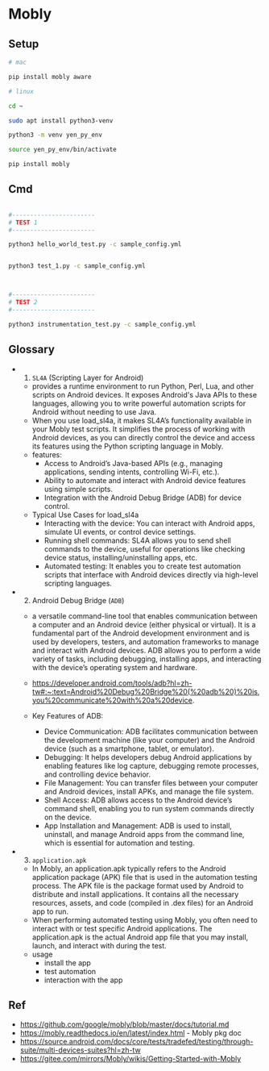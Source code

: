 # Mobly

## Setup

```bash
# mac

pip install mobly aware
```

```bash
# linux

cd ~

sudo apt install python3-venv

python3 -m venv yen_py_env

source yen_py_env/bin/activate

pip install mobly
```

## Cmd

```bash

#-----------------------
# TEST 1
#-----------------------

python3 hello_world_test.py -c sample_config.yml


python3 test_1.py -c sample_config.yml



#-----------------------
# TEST 2
#-----------------------

python3 instrumentation_test.py -c sample_config.yml
```


## Glossary

-  1) `SL4A` (Scripting Layer for Android)
	- provides a runtime environment to run Python, Perl, Lua, and other scripts on Android devices. It exposes Android's Java APIs to these languages, allowing you to write powerful automation scripts for Android without needing to use Java.
	- When you use load_sl4a, it makes SL4A’s functionality available in your Mobly test scripts. It simplifies the process of working with Android devices, as you can directly control the device and access its features using the Python scripting language in Mobly.
	- features:
		- Access to Android’s Java-based APIs (e.g., managing applications, sending intents, controlling Wi-Fi, etc.).
		- Ability to automate and interact with Android device features using simple scripts.
		- Integration with the Android Debug Bridge (ADB) for device control.
	- Typical Use Cases for load_sl4a
		- Interacting with the device: You can interact with Android apps, simulate UI events, or control device settings.
		- Running shell commands: SL4A allows you to send shell commands to the device, useful for operations like checking device status, installing/uninstalling apps, etc.
		- Automated testing: It enables you to create test automation scripts that interface with Android devices directly via high-level scripting languages.

- 2) Android Debug Bridge (`ADB`)
	-  a versatile command-line tool that enables communication between a computer and an Android device (either physical or virtual). It is a fundamental part of the Android development environment and is used by developers, testers, and automation frameworks to manage and interact with Android devices. ADB allows you to perform a wide variety of tasks, including debugging, installing apps, and interacting with the device’s operating system and hardware.
	- https://developer.android.com/tools/adb?hl=zh-tw#:~:text=Android%20Debug%20Bridge%20(%20adb%20)%20is,you%20communicate%20with%20a%20device.

	- Key Features of ADB:
		- Device Communication: ADB facilitates communication between the development machine (like your computer) and the Android device (such as a smartphone, tablet, or emulator).
		- Debugging: It helps developers debug Android applications by enabling features like log capture, debugging remote processes, and controlling device behavior.
		- File Management: You can transfer files between your computer and Android devices, install APKs, and manage the file system.
		- Shell Access: ADB allows access to the Android device’s command shell, enabling you to run system commands directly on the device.
		- App Installation and Management: ADB is used to install, uninstall, and manage Android apps from the command line, which is essential for automation and testing.

- 3) `application.apk`
	- In Mobly, an application.apk typically refers to the Android application package (APK) file that is used in the automation testing process. The APK file is the package format used by Android to distribute and install applications. It contains all the necessary resources, assets, and code (compiled in .dex files) for an Android app to run.
	- When performing automated testing using Mobly, you often need to interact with or test specific Android applications. The application.apk is the actual Android app file that you may install, launch, and interact with during the test.
	- usage
		- install the app
		- test automation
		- interaction with the app

## Ref
- https://github.com/google/mobly/blob/master/docs/tutorial.md
- https://mobly.readthedocs.io/en/latest/index.html - Mobly pkg doc
- https://source.android.com/docs/core/tests/tradefed/testing/through-suite/multi-devices-suites?hl=zh-tw
- https://gitee.com/mirrors/Mobly/wikis/Getting-Started-with-Mobly